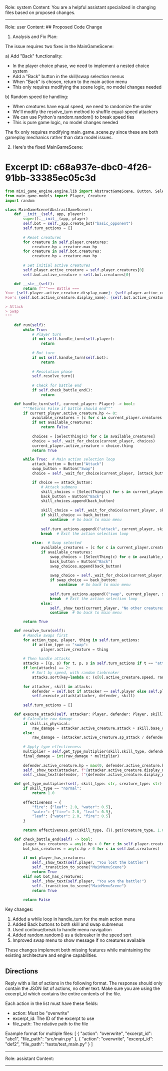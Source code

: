 Role: system
Content: You are a helpful assistant specialized in changing files based on proposed changes.
__________________
Role: user
Content: ## Proposed Code Change
1. Analysis and Fix Plan:

The issue requires two fixes in the MainGameScene:

a) Add "Back" functionality:
- In the player choice phase, we need to implement a nested choice system
- Add a "Back" button in the skill/swap selection menus
- When "Back" is chosen, return to the main action menu
- This only requires modifying the scene logic, no model changes needed

b) Random speed tie handling:
- When creatures have equal speed, we need to randomize the order
- We'll modify the resolve_turn method to shuffle equal-speed attackers
- We can use Python's random.random() to break speed ties
- This is pure game logic, no model changes needed

The fix only requires modifying main_game_scene.py since these are both gameplay mechanics rather than data model issues.

2. Here's the fixed MainGameScene:

# Excerpt ID: c68a937e-dbc0-4f26-91bb-33385ec05c3d
```python main_game/scenes/main_game_scene.py
from mini_game_engine.engine.lib import AbstractGameScene, Button, SelectThing
from main_game.models import Player, Creature
import random

class MainGameScene(AbstractGameScene):
    def __init__(self, app, player):
        super().__init__(app, player)
        self.bot = self._app.create_bot("basic_opponent")
        self.turn_actions = []
        
        # Reset creatures
        for creature in self.player.creatures:
            creature.hp = creature.max_hp
        for creature in self.bot.creatures:
            creature.hp = creature.max_hp
            
        # Set initial active creatures
        self.player.active_creature = self.player.creatures[0]
        self.bot.active_creature = self.bot.creatures[0]

    def __str__(self):
        return f"""=== Battle ===
Your {self.player.active_creature.display_name}: {self.player.active_creature.hp}/{self.player.active_creature.max_hp} HP
Foe's {self.bot.active_creature.display_name}: {self.bot.active_creature.hp}/{self.bot.active_creature.max_hp} HP

> Attack
> Swap
"""

    def run(self):
        while True:
            # Player turn
            if not self.handle_turn(self.player):
                return
            
            # Bot turn
            if not self.handle_turn(self.bot):
                return
                
            # Resolution phase
            self.resolve_turn()
            
            # Check for battle end
            if self.check_battle_end():
                return

    def handle_turn(self, current_player: Player) -> bool:
        """Returns False if battle should end"""
        if current_player.active_creature.hp <= 0:
            available_creatures = [c for c in current_player.creatures if c.hp > 0]
            if not available_creatures:
                return False
            
            choices = [SelectThing(c) for c in available_creatures]
            choice = self._wait_for_choice(current_player, choices)
            current_player.active_creature = choice.thing
            return True

        while True:  # Main action selection loop
            attack_button = Button("Attack")
            swap_button = Button("Swap")
            choice = self._wait_for_choice(current_player, [attack_button, swap_button])

            if choice == attack_button:
                # Attack submenu
                skill_choices = [SelectThing(s) for s in current_player.active_creature.skills]
                back_button = Button("Back")
                skill_choices.append(back_button)
                
                skill_choice = self._wait_for_choice(current_player, skill_choices)
                if skill_choice == back_button:
                    continue  # Go back to main menu
                    
                self.turn_actions.append(("attack", current_player, skill_choice.thing))
                break  # Exit the action selection loop
                
            else:  # Swap selected
                available_creatures = [c for c in current_player.creatures if c.hp > 0 and c != current_player.active_creature]
                if available_creatures:
                    swap_choices = [SelectThing(c) for c in available_creatures]
                    back_button = Button("Back")
                    swap_choices.append(back_button)
                    
                    swap_choice = self._wait_for_choice(current_player, swap_choices)
                    if swap_choice == back_button:
                        continue  # Go back to main menu
                        
                    self.turn_actions.append(("swap", current_player, swap_choice.thing))
                    break  # Exit the action selection loop
                else:
                    self._show_text(current_player, "No other creatures available to swap!")
                    continue  # Go back to main menu

        return True

    def resolve_turn(self):
        # Handle swaps first
        for action_type, player, thing in self.turn_actions:
            if action_type == "swap":
                player.active_creature = thing
                
        # Then handle attacks
        attacks = [(p, s) for t, p, s in self.turn_actions if t == "attack"]
        if len(attacks) == 2:
            # Sort by speed, with random tiebreaker
            attacks.sort(key=lambda x: (x[0].active_creature.speed, random.random()), reverse=True)
            
        for attacker, skill in attacks:
            defender = self.bot if attacker == self.player else self.player
            self.execute_attack(attacker, defender, skill)
            
        self.turn_actions = []

    def execute_attack(self, attacker: Player, defender: Player, skill):
        # Calculate raw damage
        if skill.is_physical:
            raw_damage = attacker.active_creature.attack + skill.base_damage - defender.active_creature.defense
        else:
            raw_damage = (attacker.active_creature.sp_attack / defender.active_creature.sp_defense) * skill.base_damage
            
        # Apply type effectiveness
        multiplier = self.get_type_multiplier(skill.skill_type, defender.active_creature.creature_type)
        final_damage = int(raw_damage * multiplier)
        
        defender.active_creature.hp = max(0, defender.active_creature.hp - final_damage)
        self._show_text(attacker, f"{attacker.active_creature.display_name} used {skill.display_name}!")
        self._show_text(defender, f"{defender.active_creature.display_name} took {final_damage} damage!")

    def get_type_multiplier(self, skill_type: str, creature_type: str) -> float:
        if skill_type == "normal":
            return 1.0
            
        effectiveness = {
            "fire": {"leaf": 2.0, "water": 0.5},
            "water": {"fire": 2.0, "leaf": 0.5},
            "leaf": {"water": 2.0, "fire": 0.5}
        }
        
        return effectiveness.get(skill_type, {}).get(creature_type, 1.0)

    def check_battle_end(self) -> bool:
        player_has_creatures = any(c.hp > 0 for c in self.player.creatures)
        bot_has_creatures = any(c.hp > 0 for c in self.bot.creatures)
        
        if not player_has_creatures:
            self._show_text(self.player, "You lost the battle!")
            self._transition_to_scene("MainMenuScene")
            return True
        elif not bot_has_creatures:
            self._show_text(self.player, "You won the battle!")
            self._transition_to_scene("MainMenuScene") 
            return True
            
        return False
```

Key changes:
1. Added a while loop in handle_turn for the main action menu
2. Added Back buttons to both skill and swap submenus
3. Used continue/break to handle menu navigation
4. Added random.random() as a tiebreaker in the speed sort
5. Improved swap menu to show message if no creatures available

These changes implement both missing features while maintaining the existing architecture and engine capabilities.

## Directions
Reply with a list of actions in the following format. The response should only contain the JSON list of actions, no other text.
Make sure you are using the excerpt_id which contains the entire contents of the file.

Each action in the list must have these fields:
- action: Must be "overwrite"
- excerpt_id: The ID of the excerpt to use
- file_path: The relative path to the file

Example format for multiple files:
[
    {
        "action": "overwrite",
        "excerpt_id": "abc1",
        "file_path": "src/main.py"
    },
    {
        "action": "overwrite",
        "excerpt_id": "def2",
        "file_path": "tests/test_main.py"
    }
]
__________________
Role: assistant
Content: 
__________________

